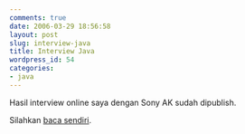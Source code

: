 ```yaml
---
comments: true
date: 2006-03-29 18:56:58
layout: post
slug: interview-java
title: Interview Java
wordpress_id: 54
categories:
- java
---
```


Hasil interview online saya dengan Sony AK sudah dipublish.

Silahkan [baca sendiri](http://www.sony-ak.com/articles/6/intv_java_growth_indonesia.php).
